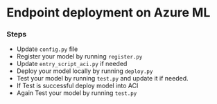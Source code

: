 # Endpoint deployment on Azure ML

### Steps
* Update `config.py` file
* Register your model by running `register.py`
* Update `entry_script_aci.py` if needed
* Deploy your model locally  by running `deploy.py`
* Test your model by running `test.py` and update it if needed.
* If Test is successful deploy model into ACI
* Again Test your model by running `test.py`
